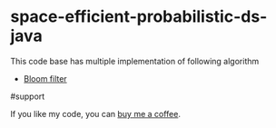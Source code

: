 # space-efficient-probabilistic-ds-java

This code base has multiple implementation of following algorithm

* [Bloom filter](https://en.wikipedia.org/wiki/Bloom_filter)


#support

If you like my code, you can [buy me a coffee](https://www.buymeacoffee.com/mathmagic).